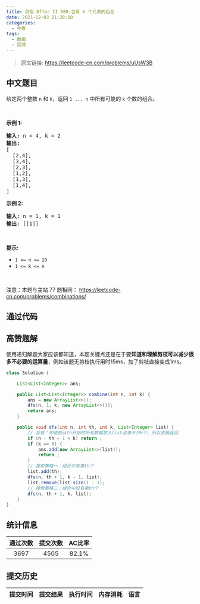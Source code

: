 ```yaml
---
title: 剑指 Offer II 080-含有 k 个元素的组合
date: 2021-12-03 21:28:10
categories:
  - 中等
tags:
  - 数组
  - 回溯
---
```


> 原文链接: https://leetcode-cn.com/problems/uUsW3B




## 中文题目
<div><p>给定两个整数 <code>n</code> 和 <code>k</code>，返回 <code>1 ... n</code> 中所有可能的 <code>k</code> 个数的组合。</p>

<p>&nbsp;</p>

<p><strong>示例 1:</strong></p>

<pre>
<strong>输入:</strong>&nbsp;n = 4, k = 2
<strong>输出:</strong>
[
  [2,4],
  [3,4],
  [2,3],
  [1,2],
  [1,3],
  [1,4],
]</pre>

<p><strong>示例 2:</strong></p>

<pre>
<strong>输入:</strong>&nbsp;n = 1, k = 1
<strong>输出: </strong>[[1]]</pre>

<p>&nbsp;</p>

<p><strong>提示:</strong></p>

<ul>
	<li><code>1 &lt;= n &lt;= 20</code></li>
	<li><code>1 &lt;= k &lt;= n</code></li>
</ul>

<p>&nbsp;</p>

<p><meta charset="UTF-8" />注意：本题与主站 77&nbsp;题相同：&nbsp;<a href="https://leetcode-cn.com/problems/combinations/">https://leetcode-cn.com/problems/combinations/</a></p>
</div>

## 通过代码
<RecoDemo>
</RecoDemo>


## 高赞题解
使用递归解题大家应该都知道，本题关键点还是在于要**知道和理解剪枝可以减少很多不必要的运算量**，例如该题无剪枝执行用时15ms，加了剪枝直接变成1ms。

``` java
class Solution {

    List<List<Integer>> ans;

    public List<List<Integer>> combine(int n, int k) {
        ans = new ArrayList<>();
        dfs(n, 1, k, new ArrayList<>());
        return ans;
    }

    public void dfs(int n, int th, int k, List<Integer> list) {
        // 剪枝：即使把从th开始的所有数都放入list也凑不齐k个，所以直接返回
        if (n - th + 1 < k) return ;
        if (k == 0) {
            ans.add(new ArrayList<>(list));
            return ;
        }
        // 搜索策略一：组合中有第th个
        list.add(th);
        dfs(n, th + 1, k - 1, list);
        list.remove(list.size() - 1);
        // 搜索策略二：组合中没有第th个
        dfs(n, th + 1, k, list);
    }
}
```


## 统计信息
| 通过次数 | 提交次数 | AC比率 |
| :------: | :------: | :------: |
|    3697    |    4505    |   82.1%   |

## 提交历史
| 提交时间 | 提交结果 | 执行时间 |  内存消耗  | 语言 |
| :------: | :------: | :------: | :--------: | :--------: |
